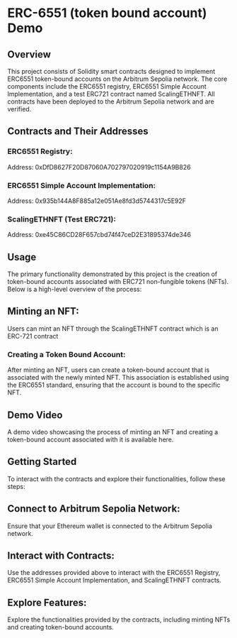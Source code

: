# ERC-6551 (token bound account) Demo

## Overview
This project consists of Solidity smart contracts designed to implement ERC6551 token-bound accounts on the Arbitrum Sepolia network. The core components include the ERC6551 registry, ERC6551 Simple Account Implementation, and a test ERC721 contract named ScalingETHNFT. All contracts have been deployed to the Arbitrum Sepolia network and are verified.

## Contracts and Their Addresses
### ERC6551 Registry:
Address: 0xDfD8627F20D87060A702797020919c1154A9B826
### ERC6551 Simple Account Implementation:
Address: 0x935b144A8F885a12e051Ae8fd3d5744317c5E92F
### ScalingETHNFT (Test ERC721):
Address: 0xe45C86CD28F657cbd74f47ceD2E31895374de346

## Usage
The primary functionality demonstrated by this project is the creation of token-bound accounts associated with ERC721 non-fungible tokens (NFTs). Below is a high-level overview of the process:

## Minting an NFT:
Users can mint an NFT through the ScalingETHNFT contract which is an ERC-721 contract

### Creating a Token Bound Account:
After minting an NFT, users can create a token-bound account that is associated with the newly minted NFT.
This association is established using the ERC6551 standard, ensuring that the account is bound to the specific NFT.

## Demo Video
A demo video showcasing the process of minting an NFT and creating a token-bound account associated with it is available here.

## Getting Started
To interact with the contracts and explore their functionalities, follow these steps:

## Connect to Arbitrum Sepolia Network:
Ensure that your Ethereum wallet is connected to the Arbitrum Sepolia network.

## Interact with Contracts:
Use the addresses provided above to interact with the ERC6551 Registry, ERC6551 Simple Account Implementation, and ScalingETHNFT contracts.

## Explore Features:
Explore the functionalities provided by the contracts, including minting NFTs and creating token-bound accounts.
